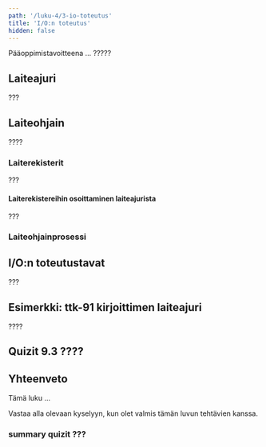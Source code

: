 ```yaml
---
path: '/luku-4/3-io-toteutus'
title: 'I/O:n toteutus'
hidden: false
---
```


<div>
<lead>Pääoppimistavoitteena ... ?????
</lead>
</div>

## Laiteajuri
???

## Laiteohjain
????

### Laiterekisterit
???

#### Laiterekistereihin osoittaminen laiteajurista
???

###  Laiteohjainprosessi


## I/O:n toteutustavat
???

## Esimerkki: ttk-91 kirjoittimen laiteajuri
????

## Quizit 9.3 ????
<!--  quizit 9.3.???  -->
<div><quiznator id="5caf0493fd9fd71425c6d6c6"></quiznator></div>

## Yhteenveto
Tämä luku ...

Vastaa alla olevaan kyselyyn, kun olet valmis tämän luvun tehtävien kanssa.

### summary quizit ???

<div><quiznator id="5caf0493fd9fd71425c6d6c6"></quiznator></div>

